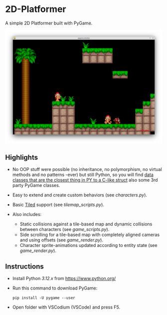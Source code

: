 # 2D-Platformer

A simple 2D Platformer built with PyGame.

![2d platformer pygame](.docs/screenshot.png)

## Highlights

* No OOP stuff were possible (no inheritance, no polymorphism, no virtual methods and no patterns -ever) but still Python, so you will find [data classes that are the closest thing in PY to a C-like struct](https://stackoverflow.com/questions/35988/c-like-structures-in-python) also some 3rd party PyGame classes.

* Easy to extend and create custom behaviors (see *characters.py*).

* Basic [Tiled](https://www.mapeditor.org/) support (see *tilemap_scripts.py*).

* Also includes:

    * Static collisions against a tile-based map and dynamic collisions between characters (see *game_scripts.py*).
    * Side scrolling for a tile-based map with completely aligned cameras and using offsets (see *game_render.py*).
    * Character sprite-animations updated according to entity state (see *game_render.py*).

## Instructions

* Install Python *3.12.x* from https://www.python.org/

* Run this command to download PyGame:

    ```
    pip install -U pygame --user
    ```

* Open folder with VSCodium (VSCode) and press F5.
